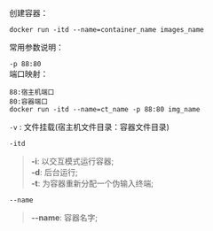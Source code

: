 创建容器：
```
docker run -itd --name=container_name images_name
```
常用参数说明：  

`-p 88:80`    
端口映射：  
```
88:宿主机端口  
80:容器端口
docker run -itd --name=ct_name -p 88:80 img_name
```

`-v` : 文件挂载(宿主机文件目录：容器文件目录)

`-itd`
> **-i**: 以交互模式运行容器;	 
> **-d**: 后台运行;  
> **-t**: 为容器重新分配一个伪输入终端;  

`--name`
> **--name**: 容器名字;	  
